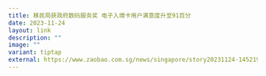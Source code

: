 ```yaml
---
title: 移民局获政府数码服务奖 电子入境卡用户满意度升至91百分
date: 2023-11-24
layout: link
description: ""
image: ""
variant: tiptap
external: https://www.zaobao.com.sg/news/singapore/story20231124-1452197
---
```

